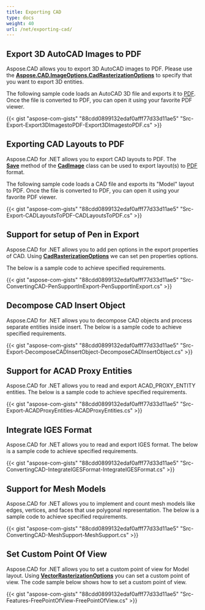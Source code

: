 ```yaml
---
title: Exporting CAD
type: docs
weight: 40
url: /net/exporting-cad/
---
```


## **Export 3D AutoCAD Images to PDF**
Aspose.CAD allows you to export 3D AutoCAD images to PDF. Please use the [**Aspose.CAD.ImageOptions.CadRasterizationOptions**](https://apireference.aspose.com/cad/net/aspose.cad.imageoptions/cadrasterizationoptions) to specify that you want to export 3D entities.

The following sample code loads an AutoCAD 3D file and exports it to [PDF](https://wiki.fileformat.com/view/pdf/). Once the file is converted to PDF, you can open it using your favorite PDF viewer.

{{< gist "aspose-com-gists" "88cdd0899132edaf0afff77d33d11ae5" "Src-Export-Export3DImagestoPDF-Export3DImagestoPDF.cs" >}}
## **Exporting CAD Layouts to PDF**
Aspose.CAD for .NET allows you to export CAD layouts to PDF. The **[Save](https://apireference.aspose.com/cad/net/aspose.cad/image/methods/save/index)** method of the [**CadImage**](https://apireference.aspose.com/net/cad/aspose.cad.fileformats.cad/cadimage) class can be used to export layout(s) to [PDF ](https://wiki.fileformat.com/view/pdf/)format.

The following sample code loads a CAD file and exports its "Model" layout to PDF. Once the file is converted to PDF, you can open it using your favorite PDF viewer.

{{< gist "aspose-com-gists" "88cdd0899132edaf0afff77d33d11ae5" "Src-Export-CADLayoutsToPDF-CADLayoutsToPDF.cs" >}}
## **Support for setup of Pen in Export**
Aspose.CAD for .NET allows you to add pen options in the export properties of CAD. Using [**CadRasterizationOptions**](https://apireference.aspose.com/cad/net/aspose.cad.imageoptions/cadrasterizationoptions) we can set pen properties options.

The below is a sample code to achieve specified requirements.

{{< gist "aspose-com-gists" "88cdd0899132edaf0afff77d33d11ae5" "Src-ConvertingCAD-PenSupportInExport-PenSupportInExport.cs" >}}
## **Decompose CAD Insert Object**
Aspose.CAD for .NET allows you to decompose CAD objects and process separate entities inside insert. The below is a sample code to achieve specified requirements.

{{< gist "aspose-com-gists" "88cdd0899132edaf0afff77d33d11ae5" "Src-Export-DecomposeCADInsertObject-DecomposeCADInsertObject.cs" >}}
## **Support for ACAD Proxy Entities**
Aspose.CAD for .NET allows you to read and export ACAD_PROXY_ENTITY entities. The below is a sample code to achieve specified requirements.

{{< gist "aspose-com-gists" "88cdd0899132edaf0afff77d33d11ae5" "Src-Export-ACADProxyEntities-ACADProxyEntities.cs" >}}
## **Integrate IGES Format**
Aspose.CAD for .NET allows you to read and export IGES format. The below is a sample code to achieve specified requirements.

{{< gist "aspose-com-gists" "88cdd0899132edaf0afff77d33d11ae5" "Src-ConvertingCAD-IntegrateIGESFormat-IntegrateIGESFormat.cs" >}}
## **Support for Mesh Models**
Aspose.CAD for .NET allows you to implement and count mesh models like edges, vertices, and faces that use polygonal representation. The below is a sample code to achieve specified requirements.

{{< gist "aspose-com-gists" "88cdd0899132edaf0afff77d33d11ae5" "Src-ConvertingCAD-MeshSupport-MeshSupport.cs" >}}
## **Set Custom Point Of View**
Aspose.CAD for .NET allows you to set a custom point of view for Model layout. Using [**VectorRasterizationOptions**](https://apireference.aspose.com/net/cad/aspose.cad.imageoptions/vectorrasterizationoptions) you can set a custom point of view. The code sample below shows how to set a custom point of view.

{{< gist "aspose-com-gists" "88cdd0899132edaf0afff77d33d11ae5" "Src-Features-FreePointOfView-FreePointOfView.cs" >}}
